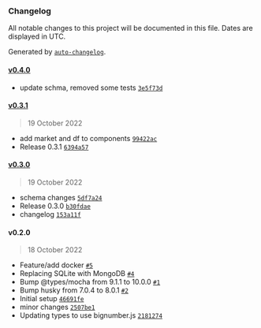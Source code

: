 ### Changelog

All notable changes to this project will be documented in this file. Dates are displayed in UTC.

Generated by [`auto-changelog`](https://github.com/CookPete/auto-changelog).

#### [v0.4.0](https://github.com/oceanprotocol/status-api/compare/v0.3.1...v0.4.0)

- update schma, removed some tests [`3e5f73d`](https://github.com/oceanprotocol/status-api/commit/3e5f73d8ea51093449086aed808e9a621a116899)

#### [v0.3.1](https://github.com/oceanprotocol/status-api/compare/v0.3.0...v0.3.1)

> 19 October 2022

- add market and df to components [`99422ac`](https://github.com/oceanprotocol/status-api/commit/99422acafa9ed83062c7a550832f271c300adbae)
- Release 0.3.1 [`6394a57`](https://github.com/oceanprotocol/status-api/commit/6394a57b30a07dce4aebbb5a57bfdc08eaf75dfb)

#### [v0.3.0](https://github.com/oceanprotocol/status-api/compare/v0.2.0...v0.3.0)

> 19 October 2022

- schema changes [`5df7a24`](https://github.com/oceanprotocol/status-api/commit/5df7a24a78454646151274c29347063ff1f767e4)
- Release 0.3.0 [`b30fdae`](https://github.com/oceanprotocol/status-api/commit/b30fdaef579a08abd1bba73cc16b22cae7f6e24b)
- changelog [`153a11f`](https://github.com/oceanprotocol/status-api/commit/153a11ffc936ccaf6155fea84274510177a2d02a)

#### v0.2.0

> 18 October 2022

- Feature/add docker [`#5`](https://github.com/oceanprotocol/status-api/pull/5)
- Replacing SQLite with MongoDB [`#4`](https://github.com/oceanprotocol/status-api/pull/4)
- Bump @types/mocha from 9.1.1 to 10.0.0 [`#1`](https://github.com/oceanprotocol/status-api/pull/1)
- Bump husky from 7.0.4 to 8.0.1 [`#2`](https://github.com/oceanprotocol/status-api/pull/2)
- Initial setup [`46691fe`](https://github.com/oceanprotocol/status-api/commit/46691fed121f33ecccdf4c436d1b135d8bcdb5ca)
- minor changes [`2507be1`](https://github.com/oceanprotocol/status-api/commit/2507be188e9a2545ff765dc500dd728a280fa98e)
- Updating types to use bignumber.js [`2181274`](https://github.com/oceanprotocol/status-api/commit/2181274c6ef1ff1e771b997991789ceb24b2594f)
